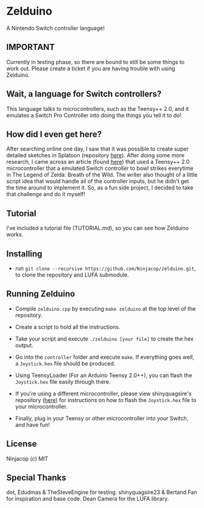 # Zelduino

A Nintendo Switch controller language!

## IMPORTANT

Currently in testing phase, so there are bound to still be some things to work out. Please create a ticket if you are
having trouble with using Zelduino.

## Wait, a language for Switch controllers?

This language talks to microcontrollers, such as the Teensy++ 2.0, and it emulates a Switch Pro Controller into doing the things you tell it to do!

## How did I even get here?

After searching online one day, I saw that it was possible to create super detailed sketches in Splatoon (repository [here](https://github.com/shinyquagsire23/Switch-Fightstick)). After doing some more research, I came across an article (found [here](https://medium.com/@bertrandom/automating-zelda-3b37127e24c8)) that used a Teensy++ 2.0 microcontroller that a emulated Switch controller to bowl strikes everytime in The Legend of Zelda: Breath of the Wild. The writer also thought of a little script idea that would handle all of the controller inputs, but he didn't get the time around to implement it. So, as a fun side project, I decided to take that challenge and do it myself!

## Tutorial

I've included a tutorial file (TUTORIAL.md), so you can see how Zelduino works.

## Installing

- run `git clone --recursive https://github.com/Ninjacop/zelduino.git`, to clone the repository and LUFA submodule.

## Running Zelduino

- Compile `zelduino.cpp` by executing `make zelduino` at the top level of the repository.

- Create a script to hold all the instructions.

- Take your script and execute `./zelduino [your file]` to create the hex output.

- Go into the `controller` folder and execute `make`. If everything goes well, a `Joystick.hex` file should be produced.

- Using TeensyLoader (For an Arduino Teensy 2.0++), you can flash the `Joystick.hex` file easily through there.

- If you're using a different microcontroller, please view shinyquagsire's repository ([here](https://github.com/shinyquagsire23/Switch-Fightstick)) for instructions on how to flash the `Joystick.hex` file to your microcontroller.

- Finally, plug in your Teensy or other microcontroller into your Switch, and have fun!

## License

Ninjacop (c) MIT

## Special Thanks

dot, Edudmas & TheSteveEngine for testing.
shinyquagsire23 & Bertand Fan for inspiration and base code.
Dean Camera for the LUFA library.